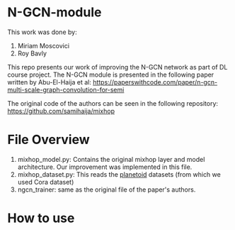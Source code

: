 # N-GCN-module
This work was done by:
1. Miriam Moscovici
2. Roy Bavly

This repo presents our work of improving the N-GCN network as part of DL course project.
The N-GCN module is presented in the following paper written by Abu-El-Haija et al:
https://paperswithcode.com/paper/n-gcn-multi-scale-graph-convolution-for-semi

The original code of the authors can be seen in the following repository:
https://github.com/samihaija/mixhop

# File Overview
1. mixhop_model.py: Contains the original mixhop layer and model architecture. Our improvement was implemented in this file.
2. mixhop_dataset.py: This reads the [planetoid](https://github.com/kimiyoung/planetoid) datasets (from which we used Cora dataset)
3. ngcn_trainer: same as the original file of the paper's authors.

# How to use

